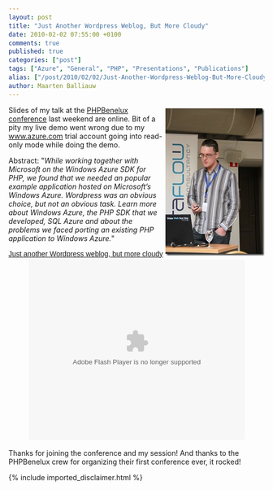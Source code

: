 ```yaml
---
layout: post
title: "Just Another Wordpress Weblog, But More Cloudy"
date: 2010-02-02 07:55:00 +0100
comments: true
published: true
categories: ["post"]
tags: ["Azure", "General", "PHP", "Presentations", "Publications"]
alias: ["/post/2010/02/02/Just-Another-Wordpress-Weblog-But-More-Cloudy.aspx", "/post/2010/02/02/just-another-wordpress-weblog-but-more-cloudy.aspx"]
author: Maarten Balliauw
---
```

<p><a href="/images/4322759659_6cab114506_b.jpg"><img style="border-bottom: 0px; border-left: 0px; margin: 5px 0px 5px 5px; display: inline; border-top: 0px; border-right: 0px" title="4322759659_6cab114506_b" border="0" alt="4322759659_6cab114506_b" align="right" src="/images/4322759659_6cab114506_b_thumb.jpg" width="195" height="290" /></a> Slides of my talk at the <a href="http://conference.phpbenelux.eu" target="_blank">PHPBenelux conference</a> last weekend are online. Bit of a pity my live demo went wrong due to my <a href="http://www.azure.com">www.azure.com</a> trial account going into read-only mode while doing the demo.</p>  <p>Abstract: &quot;<em>While working together with Microsoft on the Windows Azure SDK for PHP, we found that we needed an popular example application hosted on Microsoft’s Windows Azure. Wordpress was an obvious choice, but not an obvious task. Learn more about Windows Azure, the PHP SDK that we developed, SQL Azure and about the problems we faced porting an existing PHP application to Windows Azure.</em>&quot;</p>

<div style="width:100%;text-align:center;" id="__ss_2091268"><a style="font:14px Helvetica,Arial,Sans-serif;display:block;margin:12px 0 3px 0;text-decoration:underline;" href="http://www.slideshare.net/maartenba/just-another-word-press-weblog-but-more-cloudy" title="Just another Wordpress weblog, but more cloudy">Just another Wordpress weblog, but more cloudy</a><object style="margin:0px" width="425" height="355"><param name="movie" value="http://static.slidesharecdn.com/swf/ssplayer2.swf?doc=justanotherwordpressweblog-butmorecloudy-100130042633-phpapp01&stripped_title=just-another-word-press-weblog-but-more-cloudy" /><param name="allowFullScreen" value="true"/><param name="allowScriptAccess" value="always"/><embed src="http://static.slidesharecdn.com/swf/ssplayer2.swf?doc=justanotherwordpressweblog-butmorecloudy-100130042633-phpapp01&stripped_title=just-another-word-press-weblog-but-more-cloudy" type="application/x-shockwave-flash" allowscriptaccess="always" allowfullscreen="true" width="425" height="355"></embed></object></div>

<p>Thanks for joining the conference and my session! And thanks to the PHPBenelux crew for organizing their first conference ever, it rocked!</p>

{% include imported_disclaimer.html %}

